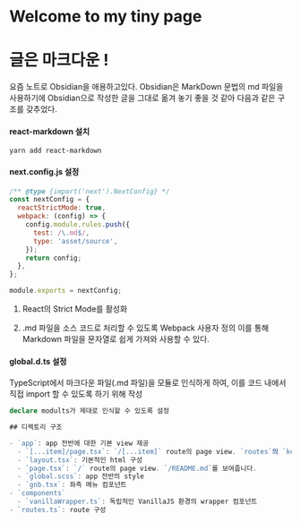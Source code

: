 # Welcome to my tiny page

# 글은 마크다운 !

요즘 노트로 Obsidian을 애용하고있다. Obsidian은 MarkDown 문법의 md 파일을 사용하기에 Obsidian으로 작성한 글을 그대로 옮겨 놓기 좋을 것 같아 다음과 같은 구조를 갖추었다.

#### react-markdown 설치

```linux
yarn add react-markdown
```

#### next.config.js 설정

```js
/** @type {import('next').NextConfig} */
const nextConfig = {
  reactStrictMode: true,
  webpack: (config) => {
    config.module.rules.push({
      test: /\.md$/,
      type: 'asset/source',
    });
    return config;
  },
};

module.exports = nextConfig;
```

1.  React의 Strict Mode를 활성화

2.  .md 파일을 소스 코드로 처리할 수 있도록 Webpack 사용자 정의 이를 통해 Markdown 파일을 문자열로 쉽게 가져와 사용할 수 있다.

#### global.d.ts 설정

TypeScript에서 마크다운 파일(.md 파일)을 모듈로 인식하게 하여, 이를 코드 내에서 직접 import 할 수 있도록 하기 위해 작성

```ts
declare modults가 제대로 인식할 수 있도록 설정

## 디렉토리 구조

- `app`: app 전반에 대한 기본 view 제공
  - `[...item]/page.tsx`: `/[...item]` route의 page view. `routes`의 `key`에 매칭된 컴포넌트를 렌더링.
  - `layout.tsx`: 기본적인 html 구성
  - `page.tsx`: `/` route의 page view. `/README.md`를 보여줍니다.
  - `global.scss`: app 전반의 style
  - `gnb.tsx`: 좌측 메뉴 컴포넌트
- `components`
  - `vanillaWrapper.ts`: 독립적인 VanillaJS 환경의 wrapper 컴포넌트
- `routes.ts`: route 구성
```
